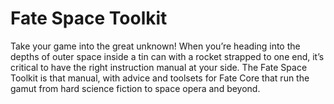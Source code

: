 # Fate Space Toolkit

Take your game into the great unknown! When you’re heading into the depths of outer space inside a tin can with a rocket strapped to one end, it’s critical to have the right instruction manual at your side. The Fate Space Toolkit is that manual, with advice and toolsets for Fate Core that run the gamut from hard science fiction to space opera and beyond.
